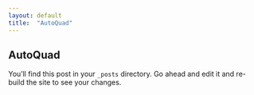 ```yaml
---
layout: default
title:  "AutoQuad"
---
```


## AutoQuad

You’ll find this post in your `_posts` directory. Go ahead and edit it and re-build the site to see your changes.